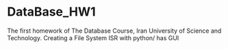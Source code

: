 # DataBase_HW1
The first homework of The Database Course, Iran University of Science and Technology. Creating a File System ISR with python/ has GUI 

